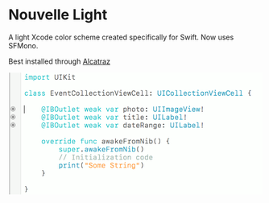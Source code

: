 # Nouvelle Light
A light Xcode color scheme created specifically for Swift. Now uses SFMono.

Best installed through [Alcatraz](http://alcatraz.io)

![alt tag](https://raw.githubusercontent.com/BeauNouvelle/NouvelleLight/master/example.png)
